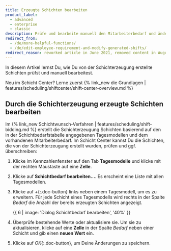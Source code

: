 ```yaml
---
title: Erzeugte Schichten bearbeiten
product_label:
  - advanced
  - enterprise
  - classic
description: Prüfe und bearbeite manuell den Mitarbeiterbedarf und ändere die von der Schichterzeugung generierten Schichten.
redirect_from:
  - /de/more-helpful-functions/
  - /de/edit-employee-requirement-and-modify-generated-shifts/
redirect_reason: reworked article in June 2021, removed content in August 2021
---
```


In diesem Artikel lernst Du, wie Du von der Schichterzeugung erstellte Schichten prüfst und manuell bearbeitest.

Neu im Schicht Center? Lerne zuerst {% link_new die Grundlagen | features/scheduling/shiftcenter/shift-center-overview.md %}

## Durch die Schichterzeugung erzeugte Schichten bearbeiten

Im {% link_new Schichtwunsch-Verfahren | features/scheduling/shift-bidding.md %} erstellt die Schichterzeugung Schichten basierend auf den in der Schichtbedarfstabelle angegebenen Tagesmodellen und dem vorhandenen Mitarbeiterbedarf. Im Schicht Center kannst Du die Schichten, die von der Schichterzeugung erstellt wurden, prüfen und ggf. überschreiben:

1. Klicke im Kennzahlenfenster auf den Tab **Tagesmodelle** und klicke mit der rechten Maustaste auf eine **Zelle**.
2. Klicke auf **Schichtbedarf bearbeiten...**. Es erscheint eine Liste mit allen Tagesmodellen.
3. Klicke auf *+*{:.doc-button} links neben einem Tagesmodell, um es zu erweitern. Für jede Schicht eines Tagesmodells wird rechts in der Spalte *Bedarf* die Anzahl der bereits erzeugten Schichten angezeigt.

    {{ 6 | image: 'Dialog Schichtbedarf bearbeiten', '40%' }}

4. Überprüfe bestehende Werte oder aktualisiere sie. Um sie zu aktualisieren, klicke auf eine **Zelle** in der Spalte *Bedarf* neben einer Schicht und gib einen **neuen Wert** ein.
5. Klicke auf *OK*{:.doc-button}, um Deine Änderungen zu speichern.
